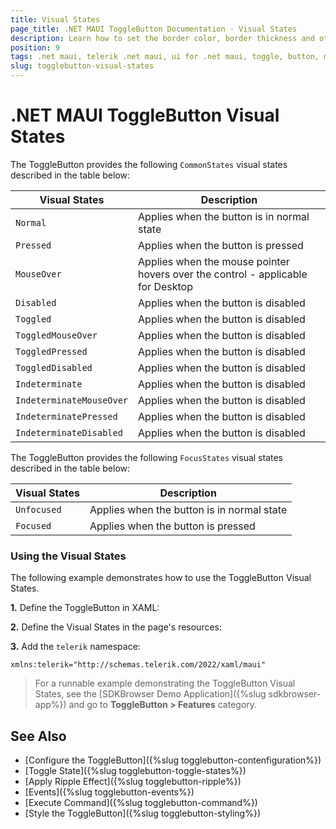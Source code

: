 ```yaml
---
title: Visual States
page_title: .NET MAUI ToggleButton Documentation - Visual States
description: Learn how to set the border color, border thickness and other in different Visual States of the Telerik ToggleButton for .NET MAUI.
position: 9
tags: .net maui, telerik .net maui, ui for .net maui, toggle, button, microsoft .net maui
slug: togglebutton-visual-states
---
```


# .NET MAUI ToggleButton Visual States

The ToggleButton provides the following `CommonStates` visual states described in the table below:

| Visual States | Description |
| ------------- | --------------- |
| `Normal` | Applies when the button is in normal state |
| `Pressed` | Applies when the button is pressed |
| `MouseOver` | Applies when the mouse pointer hovers over the control - applicable for Desktop |
| `Disabled` | Applies when the button is disabled |
| `Toggled` | Applies when the button is disabled |
| `ToggledMouseOver` | Applies when the button is disabled |
| `ToggledPressed` | Applies when the button is disabled |
| `ToggledDisabled` | Applies when the button is disabled |
| `Indeterminate` | Applies when the button is disabled |
| `IndeterminateMouseOver` | Applies when the button is disabled |
| `IndeterminatePressed` | Applies when the button is disabled |
| `IndeterminateDisabled` | Applies when the button is disabled |

The ToggleButton provides the following `FocusStates` visual states described in the table below:

| Visual States | Description |
| ------------- | --------------- |
| `Unfocused` | Applies when the button is in normal state |
| `Focused` | Applies when the button is pressed |

### Using the Visual States

The following example demonstrates how to use the ToggleButton Visual States.

**1.** Define the ToggleButton in XAML:

<snippet id='togglebutton-visual-states' />

**2.** Define the Visual States in the page's resources:

<snippet id='togglebutton-visual-states-resources' />

**3.** Add the `telerik` namespace:

```XAML
xmlns:telerik="http://schemas.telerik.com/2022/xaml/maui"
```

> For a runnable example demonstrating the ToggleButton Visual States, see the [SDKBrowser Demo Application]({%slug sdkbrowser-app%}) and go to **ToggleButton > Features** category.

## See Also

- [Configure the ToggleButton]({%slug togglebutton-contenfiguration%})
- [Toggle State]({%slug togglebutton-toggle-states%})
- [Apply Ripple Effect]({%slug togglebutton-ripple%})
- [Events]({%slug togglebutton-events%})
- [Execute Command]({%slug togglebutton-command%})
- [Style the ToggleButton]({%slug togglebutton-styling%})
